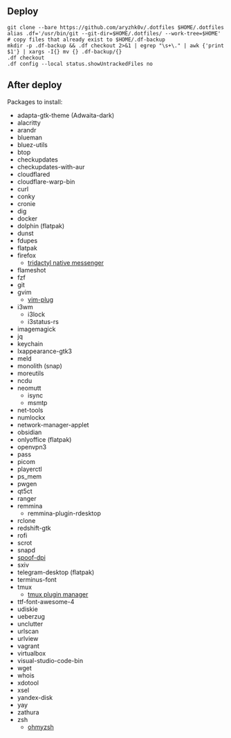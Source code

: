 ## Deploy

```
git clone --bare https://github.com/aryzhk0v/.dotfiles $HOME/.dotfiles
alias .df='/usr/bin/git --git-dir=$HOME/.dotfiles/ --work-tree=$HOME'
# copy files that already exist to $HOME/.df-backup
mkdir -p .df-backup && .df checkout 2>&1 | egrep "\s+\." | awk {'print $1'} | xargs -I{} mv {} .df-backup/{}
.df checkout
.df config --local status.showUntrackedFiles no
```
## After deploy

Packages to install:

- adapta-gtk-theme (Adwaita-dark)
- alacritty
- arandr
- blueman
- bluez-utils
- btop
- checkupdates
- checkupdates-with-aur
- cloudflared
- cloudflare-warp-bin
- curl
- conky
- cronie
- dig
- docker
- dolphin (flatpak)
- dunst
- fdupes
- flatpak
- firefox
    - [tridactyl native messenger](https://github.com/tridactyl/native_messenger)
- flameshot
- fzf
- git
- gvim
    - [vim-plug](https://github.com/junegunn/vim-plug)
- i3wm
    - i3lock
    - i3status-rs
- imagemagick
- jq
- keychain
- lxappearance-gtk3
- meld
- monolith (snap)
- moreutils
- ncdu
- neomutt
    - isync
    - msmtp
- net-tools
- numlockx
- network-manager-applet
- obsidian
- onlyoffice (flatpak)
- openvpn3
- pass
- picom
- playerctl
- ps_mem
- pwgen
- qt5ct
- ranger
- remmina
    - remmina-plugin-rdesktop
- rclone
- redshift-gtk
- rofi
- scrot
- snapd
- [spoof-dpi](https://github.com/xvzc/SpoofDPI)
- sxiv
- telegram-desktop (flatpak)
- terminus-font
- tmux
    - [tmux plugin manager](https://github.com/tmux-plugins/tpm)
- ttf-font-awesome-4
- udiskie
- ueberzug
- unclutter
- urlscan
- urlview
- vagrant
- virtualbox
- visual-studio-code-bin
- wget
- whois
- xdotool
- xsel
- yandex-disk
- yay
- zathura
- zsh
    - [ohmyzsh](https://github.com/ohmyzsh/ohmyzsh)
